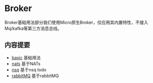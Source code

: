 # Broker

Broker基础用法部分我们使用Micro原生Broker，仅应用其内置特性，不接入Mq/kafka等第三方消息总线。

## 内容提要

- [basic](./basic) 基础用法
- [nats](./nats) 基于NATs
- [nsq](./nsq) 基于nsq todo
- [rabbitMQ](./rabbitmq) 基于rabbitMQ
